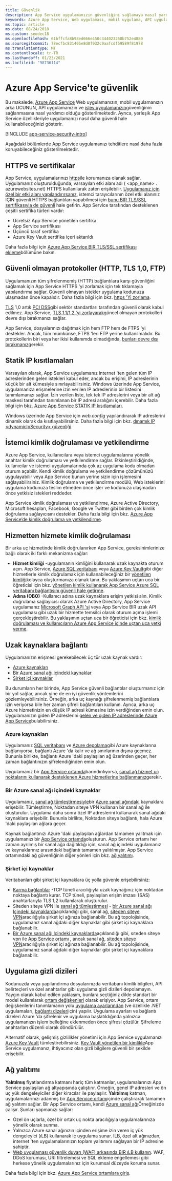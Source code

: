 ```yaml
---
title: Güvenlik
description: App Service uygulamanızın güvenliğini sağlamaya nasıl yardımcı olduğunu ve uygulamanızı tehditlere karşı daha da nasıl kilitleyeceğinizi öğrenin.
keywords: Azure App Service, Web uygulaması, mobil uygulama, API uygulaması, işlev uygulaması, güvenlik, güvenli, güvenli, uyumluluk, uyumlu, sertifika, sertifikalar, https, FTPS, TLS, güven, şifreleme, şifreleme, şifreli, IP kısıtlaması, kimlik doğrulama, yetkilendirme, AuthN, autho, MSI, yönetilen hizmet kimliği, yönetilen kimlik, gizlilikler, gizli dizi, düzeltme eki, düzeltme eki, yam
ms.topic: article
ms.date: 08/24/2018
ms.custom: seodec18
ms.openlocfilehash: 61bffcfa8b98ed666e450c344023258b752e4880
ms.sourcegitcommit: 78ecfbc831405e8d0f932c9aafcdf59589f81978
ms.translationtype: MT
ms.contentlocale: tr-TR
ms.lasthandoff: 01/23/2021
ms.locfileid: "98736114"
---
```

# <a name="security-in-azure-app-service"></a>Azure App Service'te güvenlik

Bu makalede, [Azure App Service](overview.md) Web uygulamanızın, mobil uygulamanızın arka UCUNUN, API uygulamanızın ve [işlev uygulamanızın](../azure-functions/index.yml)güvenliğinin sağlanmasına nasıl yardımcı olduğu gösterilmektedir. Ayrıca, yerleşik App Service özellikleriyle uygulamanızı nasıl daha güvenli hale kullanabileceğinizi gösterir.

[!INCLUDE [app-service-security-intro](../../includes/app-service-security-intro.md)]

Aşağıdaki bölümlerde App Service uygulamanızı tehditlere nasıl daha fazla koruyabileceğiniz gösterilmektedir.

## <a name="https-and-certificates"></a>HTTPS ve sertifikalar

App Service, uygulamalarınızı [https](https://wikipedia.org/wiki/HTTPS)ile korumanıza olanak sağlar. Uygulamanız oluşturulduğunda, varsayılan etki alanı adı ( \<app_name> . azurewebsites.net) HTTPS kullanılarak zaten erişilebilir. [Uygulamanız için özel bir etki alanı yapılandırırsanız](app-service-web-tutorial-custom-domain.md), istemci tarayıcılarının özel etki alanınız IÇIN güvenli HTTPS bağlantıları yapabilmesi için [bunu BIR TLS/SSL sertifikasıyla de güvenli](configure-ssl-bindings.md) hale getirin. App Service tarafından desteklenen çeşitli sertifika türleri vardır:

- Ücretsiz App Service yönetilen sertifika
- App Service sertifikası
- Üçüncü taraf sertifika
- Azure Key Vault sertifika içeri aktarıldı

Daha fazla bilgi için [Azure App Service BIR TLS/SSL sertifikası ekleme](configure-ssl-certificate.md)bölümüne bakın.

## <a name="insecure-protocols-http-tls-10-ftp"></a>Güvenli olmayan protokoller (HTTP, TLS 1,0, FTP)

Uygulamanızın tüm şifrelenmemiş (HTTP) bağlantılara karşı güvenliğini sağlamak için App Service HTTPS 'yi zorlamak için tek tıklamayla yapılandırma sağlar. Güvenli olmayan istekler uygulama kodunuza ulaşmadan önce kapalıdır. Daha fazla bilgi için bkz. [https 'Yi zorlama](configure-ssl-bindings.md#enforce-https).

[TLS](https://wikipedia.org/wiki/Transport_Layer_Security) 1,0 artık [PCI DSS](https://wikipedia.org/wiki/Payment_Card_Industry_Data_Security_Standard)gibi sektör standartları tarafından güvenli olarak kabul edilmez. App Service, [TLS 1.1/1.2 'yi zorlayarak](configure-ssl-bindings.md#enforce-tls-versions)güncel olmayan protokolleri devre dışı bırakmanızı sağlar.

App Service, dosyalarınızı dağıtmak için hem FTP hem de FTPS 'yi destekler. Ancak, tüm mümkünse, FTPS 'leri FTP yerine kullanılmalıdır. Bu protokollerin biri veya her ikisi kullanımda olmadığında, [bunları devre dışı bırakmanız](deploy-ftp.md#enforce-ftps)gerekir.

## <a name="static-ip-restrictions"></a>Statik IP kısıtlamaları

Varsayılan olarak, App Service uygulamanız internet 'ten gelen tüm IP adreslerinden gelen istekleri kabul eder, ancak bu erişimi, IP adreslerinin küçük bir alt kümesiyle sınırlayabilirsiniz. Windows üzerinde App Service, uygulamanıza erişmelerine izin verilen IP adreslerinin bir listesini tanımlamanızı sağlar. İzin verilen liste, tek tek IP adreslerini veya bir alt ağ maskesi tarafından tanımlanan bir IP adresi aralığını içerebilir. Daha fazla bilgi için bkz. [Azure App Service STATIK IP kısıtlamaları](app-service-ip-restrictions.md).

Windows üzerinde App Service için _web.config_ yapılandırarak IP adreslerini dinamik olarak da kısıtlayabilirsiniz. Daha fazla bilgi için bkz. [dınamık IP \<dynamicIpSecurity> güvenliği](/iis/configuration/system.webServer/security/dynamicIpSecurity/).

## <a name="client-authentication-and-authorization"></a>İstemci kimlik doğrulaması ve yetkilendirme

Azure App Service, kullanıcılara veya istemci uygulamalarına yönelik anahtar kimlik doğrulaması ve yetkilendirme sağlar. Etkinleştirildiğinde, kullanıcılar ve istemci uygulamalarında çok az uygulama kodu olmadan oturum açabilir. Kendi kimlik doğrulama ve yetkilendirme çözümünüzü uygulayabilir veya App Service bunun yerine sizin için işlemesini sağlayabilirsiniz. Kimlik doğrulama ve yetkilendirme modülü, Web isteklerini uygulama kodunuza teslim etmeden önce işler ve kodunuza ulaşmadan önce yetkisiz istekleri reddeder.

App Service kimlik doğrulaması ve yetkilendirme, Azure Active Directory, Microsoft hesapları, Facebook, Google ve Twitter gibi birden çok kimlik doğrulama sağlayıcısını destekler. Daha fazla bilgi için bkz. [Azure App Service’de kimlik doğrulama ve yetkilendirme](overview-authentication-authorization.md).

## <a name="service-to-service-authentication"></a>Hizmetten hizmete kimlik doğrulaması

Bir arka uç hizmetinde kimlik doğrulanırken App Service, gereksinimlerinize bağlı olarak iki farklı mekanizma sağlar:

- **Hizmet kimliği** -uygulamanın kimliğini kullanarak uzak kaynakta oturum açın. App Service, [Azure SQL veritabanı](/azure/sql-database/) veya [Azure Key Vault](../key-vault/index.yml)gibi diğer hizmetlerle kimlik doğrulamak için kullanabileceğiniz bir [yönetilen kimliği](overview-managed-identity.md)kolayca oluşturmanıza olanak tanır. Bu yaklaşımın uçtan uca bir öğreticisi için bkz. [yönetilen kimlik kullanarak App Service Azure SQL veritabanı bağlantısını güvenli hale getirme](app-service-web-tutorial-connect-msi.md).
- **Adına (OBO)** -Kullanıcı adına uzak kaynaklara erişim yetkisi alın. Kimlik doğrulama sağlayıcısı olarak Azure Active Directory, App Service uygulamanız [Microsoft Graph API 'si](../active-directory/develop/microsoft-graph-intro.md) veya App Service BIR uzak API uygulaması gibi uzak bir hizmette temsilci olarak oturum açma işlemi gerçekleştirebilir. Bu yaklaşımın uçtan uca bir öğreticisi için bkz. [kimlik doğrulaması ve kullanıcıların Azure App Service içinde uçtan uca yetki verme](tutorial-auth-aad.md).

## <a name="connectivity-to-remote-resources"></a>Uzak kaynaklara bağlantı

Uygulamanızın erişmesi gerekebilecek üç tür uzak kaynak vardır: 

- [Azure kaynakları](#azure-resources)
- [Bir Azure sanal ağı içindeki kaynaklar](#resources-inside-an-azure-virtual-network)
- [Şirket içi kaynaklar](#on-premises-resources)

Bu durumların her birinde, App Service güvenli bağlantılar oluşturmanız için bir yol sağlar, ancak yine de en iyi güvenlik yöntemlerini gözlemleyebilirsiniz. Örneğin, arka uç kaynağı şifrelenmemiş bağlantılara izin veriyorsa bile her zaman şifreli bağlantıları kullanın. Ayrıca, arka uç Azure hizmetinizin en düşük IP adresi kümesine izin verdiğinden emin olun. Uygulamanızın giden IP adreslerini [gelen ve gıden IP adreslerinde Azure App Service](overview-inbound-outbound-ips.md)bulabilirsiniz.

### <a name="azure-resources"></a>Azure kaynakları

Uygulamanız [SQL veritabanı](https://azure.microsoft.com/services/sql-database/) ve [Azure depolama](../storage/index.yml)gibi Azure kaynaklarına bağlanıyorsa, bağlantı Azure 'da kalır ve ağ sınırlarının dışına geçmez. Bununla birlikte, bağlantı Azure 'daki paylaşılan ağ üzerinden geçer, her zaman bağlantınızın şifrelendiğinden emin olun. 

Uygulamanız bir [App Service ortamda](environment/intro.md)barındırılıyorsa, [sanal ağ hizmet uç noktalarını kullanarak desteklenen Azure hizmetlerine bağlanmanız](../virtual-network/virtual-network-service-endpoints-overview.md)gerekir.

### <a name="resources-inside-an-azure-virtual-network"></a>Bir Azure sanal ağı içindeki kaynaklar

Uygulamanız, [sanal ağ tümleştirmesiyle](web-sites-integrate-with-vnet.md)bir [Azure sanal ağındaki](../virtual-network/index.yml) kaynaklara erişebilir. Tümleştirme, Noktadan siteye VPN kullanan bir sanal ağ ile oluşturulur. Uygulama daha sonra özel IP adreslerini kullanarak sanal ağdaki kaynaklara erişebilir. Bununla birlikte, Noktadan siteye bağlantı, hala Azure 'daki paylaşılan ağlara geçer. 

Kaynak bağlantınızı Azure 'daki paylaşılan ağlardan tamamen yalıtmak için uygulamanızı bir [App Service ortamda](environment/intro.md)oluşturun. App Service ortamı her zaman ayrılmış bir sanal ağa dağıtıldığı için, sanal ağ içindeki uygulamanız ve kaynaklarınız arasındaki bağlantı tamamen yalıtılmıştır. App Service ortamındaki ağ güvenliğinin diğer yönleri için bkz. [ağ yalıtımı](#network-isolation).

### <a name="on-premises-resources"></a>Şirket içi kaynaklar

Veritabanları gibi şirket içi kaynaklara üç yolla güvenle erişebilirsiniz: 

- [Karma bağlantılar](app-service-hybrid-connections.md) -TCP tüneli aracılığıyla uzak kaynağınız için noktadan noktaya bağlantı kurar. TCP tüneli, paylaşılan erişim imzası (SAS) anahtarlarıyla TLS 1,2 kullanılarak oluşturulur.
- Siteden siteye VPN ile [sanal ağ tümleştirmesi](web-sites-integrate-with-vnet.md) - [bir Azure sanal ağı Içindeki kaynaklarda](#resources-inside-an-azure-virtual-network)açıklandığı gibi, sanal ağ, [siteden siteye VPN](../vpn-gateway/tutorial-site-to-site-portal.md)aracılığıyla şirket içi ağınıza bağlanabilir. Bu ağ topolojisinde, uygulamanız sanal ağdaki diğer kaynaklar gibi şirket içi kaynaklara bağlanabilir.
- [Bir Azure sanal ağı Içindeki kaynaklarda](#resources-inside-an-azure-virtual-network)açıklandığı gibi, sıteden siteye vpn ile [App Service ortamı](environment/intro.md) , ancak sanal ağ, [siteden siteye VPN](../vpn-gateway/tutorial-site-to-site-portal.md)aracılığıyla şirket içi ağınıza bağlanabilir. Bu ağ topolojisinde, uygulamanız sanal ağdaki diğer kaynaklar gibi şirket içi kaynaklara bağlanabilir.

## <a name="application-secrets"></a>Uygulama gizli dizileri

Kodunuzda veya yapılandırma dosyalarınızda veritabanı kimlik bilgileri, API belirteçleri ve özel anahtarlar gibi uygulama gizli dizileri depolamayın. Yaygın olarak kabul edilen yaklaşım, bunlara seçtiğiniz dilde standart bir model kullanılarak [ortam değişkenleri](https://wikipedia.org/wiki/Environment_variable) olarak erişiyor. App Service, ortam değişkenlerini tanımlamanın yolu [uygulama ayarlarından](configure-common.md#configure-app-settings) (ve özellikle .NET uygulamaları, [bağlantı dizeleri](configure-common.md#configure-connection-strings)için) yapılır. Uygulama ayarları ve bağlantı dizeleri Azure 'da şifrelenir ve uygulama başlatıldığında yalnızca uygulamanızın işlem belleğine eklenmeden önce şifresi çözülür. Şifreleme anahtarları düzenli olarak döndürülür.

Alternatif olarak, gelişmiş gizlilikler yönetimi için App Service uygulamanızı [Azure Key Vault](../key-vault/index.yml) tümleştirebilirsiniz. [Key Vault yönetilen bir kimlikle](../key-vault/general/tutorial-net-create-vault-azure-web-app.md)App Service uygulamanız, ihtiyacınız olan gizli bilgilere güvenli bir şekilde erişebilir.

## <a name="network-isolation"></a>Ağ yalıtımı

**Yalıtılmış** fiyatlandırma katmanı hariç tüm katmanlar, uygulamalarınızı App Service paylaşılan ağ altyapısında çalıştırır. Örneğin, genel IP adresleri ve ön uç yük dengeleyiciler diğer kiracılar ile paylaşılır. **Yalıtılmış** katman, uygulamalarınızı adanmış bir [App Service ortamı](environment/intro.md)içinde çalıştırarak tamamen ağ yalıtımı sağlar. Bir App Service ortamı, kendi [Azure sanal ağı](../virtual-network/index.yml)Örneğinizde çalışır. Şunları yapmanızı sağlar: 

- Özel ön uçlarla, özel bir ortak uç nokta aracılığıyla uygulamalarınıza yönelik olarak sunma.
- Yalnızca Azure sanal ağınızın içinden erişime izin veren iç yük dengeleyici (ıLB) kullanarak iç uygulama sunar. ILB, özel alt ağınızdan, internet 'ten uygulamalarınızın toplam yalıtımını sağlayan bir IP adresine sahiptir.
- [Web uygulaması güvenlik duvarı (WAF) arkasında BIR ıLB kullanın](environment/integrate-with-application-gateway.md). WAF, DDoS koruması, URI filtrelemesi ve SQL ekleme engellemesi gibi herkese yönelik uygulamalarınız için kurumsal düzeyde koruma sunar.

Daha fazla bilgi için bkz. [Azure App Service ortamlara giriş](environment/intro.md).